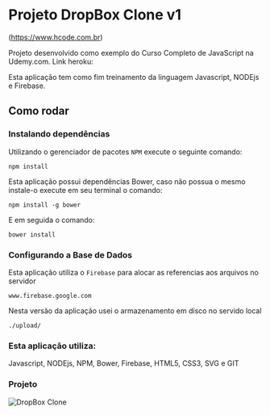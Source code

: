 # Projeto DropBox Clone v1

(https://www.hcode.com.br)

Projeto desenvolvido como exemplo do Curso Completo de JavaScript na Udemy.com.
Link heroku:

Esta aplicação tem como fim treinamento da linguagem Javascript, NODEjs e Firebase.

## Como rodar

### Instalando dependências
Utilizando o gerenciador de pacotes `NPM` execute o seguinte comando:
```
npm install
```
Esta aplicação possui dependências Bower, caso não possua o mesmo instale-o execute em seu terminal o comando:
```
npm install -g bower
```
E em seguida o comando:
```
bower install
```

### Configurando a Base de Dados
Esta aplicação utiliza o `Firebase` para alocar as referencias aos arquivos no servidor
```
www.firebase.google.com
```

Nesta versão da aplicação usei o armazenamento em disco no servido local
```
./upload/
```
### Esta aplicação utiliza: 
Javascript, NODEjs, NPM, Bower, Firebase, HTML5, CSS3, SVG e GIT

### Projeto
![DropBox Clone](https://firebasestorage.googleapis.com/v0/b/hcode-com-br.appspot.com/o/DropBoxClone.jpg?alt=media&token=d59cad0c-440d-4516-88f2-da904b9bb443)

